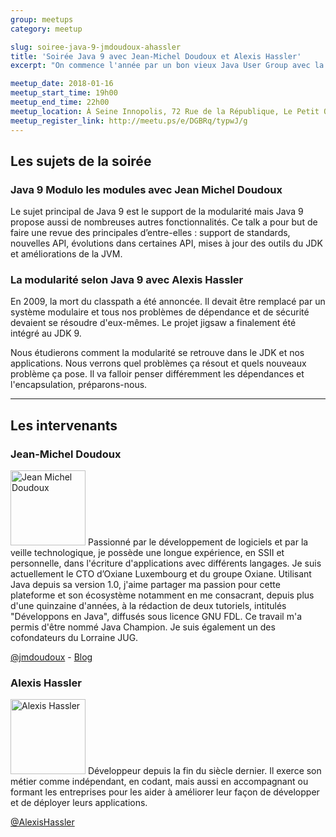 ```yaml
---
group: meetups
category: meetup

slug: soiree-java-9-jmdoudoux-ahassler
title: 'Soirée Java 9 avec Jean-Michel Doudoux et Alexis Hassler'
excerpt: "On commence l'année par un bon vieux Java User Group avec la présentation de Java 9."

meetup_date: 2018-01-16
meetup_start_time: 19h00
meetup_end_time: 22h00
meetup_location: À Seine Innopolis, 72 Rue de la République, Le Petit Quevilly
meetup_register_link: http://meetu.ps/e/DGBRq/typwJ/g
---
```


## Les sujets de la soirée

### Java 9 Modulo les modules avec Jean Michel Doudoux

Le sujet principal de Java 9 est le support de la modularité mais Java 9 propose aussi de nombreuses autres fonctionnalités. Ce talk a pour but de faire une revue des principales d’entre-elles : support de standards, nouvelles API, évolutions dans certaines API, mises à jour des outils du JDK et améliorations de la JVM.

### La modularité selon Java 9 avec Alexis Hassler

En 2009, la mort du classpath a été annoncée. Il devait être remplacé par un système modulaire et tous nos problèmes de dépendance et de sécurité devaient se résoudre d'eux-mêmes. Le projet jigsaw a finalement été intégré au JDK 9.

Nous étudierons comment la modularité se retrouve dans le JDK et nos applications. Nous verrons quel problèmes ça résout et quels nouveaux problème ça pose. Il va falloir penser différemment les dépendances et l'encapsulation, préparons-nous.

---

## Les intervenants

### Jean-Michel Doudoux

<img src="/images/meetups/speakers/jmdoudoux.jpg" alt="Jean Michel Doudoux" width="120" class="alignleft" />
Passionné par le développement de logiciels et par la veille technologique, je possède une longue expérience, en SSII et personnelle, dans l'écriture d'applications avec différents langages. Je suis actuellement le CTO d’Oxiane Luxembourg et du groupe Oxiane. Utilisant Java depuis sa version 1.0, j'aime partager ma passion pour cette plateforme et son écosystème notamment en me consacrant, depuis plus d'une quinzaine d'années, à la rédaction de deux tutoriels, intitulés "Développons en Java", diffusés sous licence GNU FDL. Ce travail m'a permis d'être nommé Java Champion. Je suis également un des cofondateurs du Lorraine JUG.

[@jmdoudoux](https://twitter.com/jmdoudoux) -
[Blog](http://www.jmdoudoux.fr)

### Alexis Hassler

<img src="/images/meetups/speakers/alexis-hassler.png" alt="Alexis Hassler" width="120"  class="alignleft" />
Développeur depuis la fin du siècle dernier. Il exerce son métier comme indépendant, en codant, mais aussi en accompagnant ou formant les entreprises pour les aider à améliorer leur façon de développer et de déployer leurs applications.

[@AlexisHassler](https://twitter.com/AlexisHassler)
